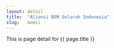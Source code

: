 ```yaml
---
layout: detail
title:  "Aliansi BEM Seluruh Indonesia"
slug:   bemsi
---
```


This is page detail for {{ page.title }}

